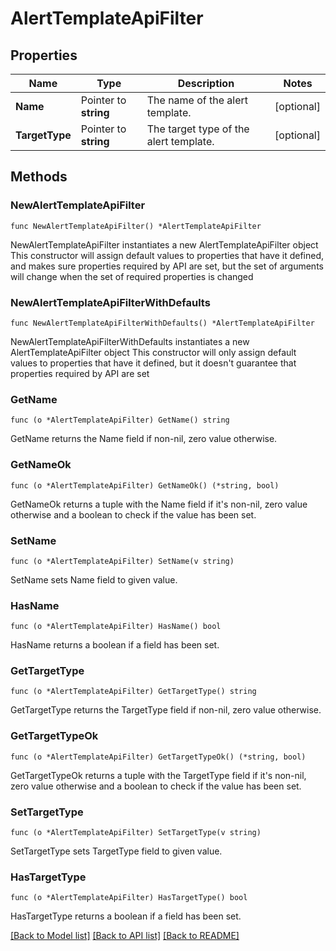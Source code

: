 # AlertTemplateApiFilter

## Properties

Name | Type | Description | Notes
------------ | ------------- | ------------- | -------------
**Name** | Pointer to **string** | The name of the alert template. | [optional] 
**TargetType** | Pointer to **string** | The target type of the alert template. | [optional] 

## Methods

### NewAlertTemplateApiFilter

`func NewAlertTemplateApiFilter() *AlertTemplateApiFilter`

NewAlertTemplateApiFilter instantiates a new AlertTemplateApiFilter object
This constructor will assign default values to properties that have it defined,
and makes sure properties required by API are set, but the set of arguments
will change when the set of required properties is changed

### NewAlertTemplateApiFilterWithDefaults

`func NewAlertTemplateApiFilterWithDefaults() *AlertTemplateApiFilter`

NewAlertTemplateApiFilterWithDefaults instantiates a new AlertTemplateApiFilter object
This constructor will only assign default values to properties that have it defined,
but it doesn't guarantee that properties required by API are set

### GetName

`func (o *AlertTemplateApiFilter) GetName() string`

GetName returns the Name field if non-nil, zero value otherwise.

### GetNameOk

`func (o *AlertTemplateApiFilter) GetNameOk() (*string, bool)`

GetNameOk returns a tuple with the Name field if it's non-nil, zero value otherwise
and a boolean to check if the value has been set.

### SetName

`func (o *AlertTemplateApiFilter) SetName(v string)`

SetName sets Name field to given value.

### HasName

`func (o *AlertTemplateApiFilter) HasName() bool`

HasName returns a boolean if a field has been set.

### GetTargetType

`func (o *AlertTemplateApiFilter) GetTargetType() string`

GetTargetType returns the TargetType field if non-nil, zero value otherwise.

### GetTargetTypeOk

`func (o *AlertTemplateApiFilter) GetTargetTypeOk() (*string, bool)`

GetTargetTypeOk returns a tuple with the TargetType field if it's non-nil, zero value otherwise
and a boolean to check if the value has been set.

### SetTargetType

`func (o *AlertTemplateApiFilter) SetTargetType(v string)`

SetTargetType sets TargetType field to given value.

### HasTargetType

`func (o *AlertTemplateApiFilter) HasTargetType() bool`

HasTargetType returns a boolean if a field has been set.


[[Back to Model list]](../README.md#documentation-for-models) [[Back to API list]](../README.md#documentation-for-api-endpoints) [[Back to README]](../README.md)


